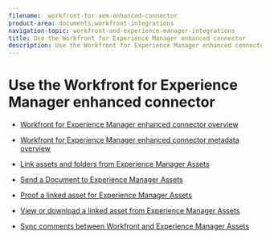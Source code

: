 ```yaml
---
filename: _workfront-for-aem-enhanced-connector
product-area: documents;workfront-integrations
navigation-topic: workfront-and-experience-manager-integrations
title: Use the Workfront for Experience Manager enhanced connector
description: Use the Workfront for Experience Manager enhanced connector
---
```


# Use the Workfront for Experience Manager enhanced connector

* [Workfront for Experience Manager enhanced connector overview](../../../documents/workfront-and-experience-manager-integrations/workfront-for-experience-manager-enhanced-connector/workfront-aem-enhanced-connector-overview.md) 
* [Workfront for Experience Manager enhanced connector metadata overview](../../../documents/workfront-and-experience-manager-integrations/workfront-for-experience-manager-enhanced-connector/enhanced-connector-metadata-overview.md) 
* [Link assets and folders from Experience Manager Assets](../../../documents/workfront-and-experience-manager-integrations/workfront-for-experience-manager-enhanced-connector/enhanced-connector-link-assets.md) 
* [Send a Document to Experience Manager Assets](../../../documents/workfront-and-experience-manager-integrations/workfront-for-experience-manager-enhanced-connector/enhanced-connector-send-document.md) 
* [Proof a linked asset for Experience Manager Assets](../../../documents/workfront-and-experience-manager-integrations/workfront-for-experience-manager-enhanced-connector/enhanced-connector-proof-asset.md) 
* [View or download a linked asset from Experience Manager Assets](../../../documents/workfront-and-experience-manager-integrations/workfront-for-experience-manager-enhanced-connector/enhanced-connector-view-download-asset.md)

  <!--
  <li data-mc-conditions="QuicksilverOrClassic.Draft mode"><a href="../../../documents/workfront-and-experience-manager-integrations/workfront-for-experience-manager-enhanced-connector/enhanced-connector-sync-comments.md" class="MCXref xref" xrefformat="{para}">Sync comments between Workfront and Experience Manager Assets</a> </li>
  -->

* [Sync comments between Workfront and Experience Manager Assets](../../../documents/workfront-and-experience-manager-integrations/workfront-for-experience-manager-enhanced-connector/enhanced-connector-sync-comments.md)

